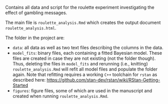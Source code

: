 
Contains all data and script for the roulette experiment investigating the effect of gambling messages.

The main file is `roulette_analysis.Rmd` which creates the output document `roulette_analysis.html`.

The folder in the project are:

- `data`: all data as well as two text files describing the columns in the data.
- `model_fits`: binary files, each containing a fitted Bayesian model. These files are created in case they are not existing (not the folder though). Thus, deleting the files in `model_fits` and rerunning (i.e., knitting) `roulette_analysis.Rmd` will refit all model files and populate the folder again. Note that refitting requires a working `C++` toolchain for `rstan` as described here: https://github.com/stan-dev/rstan/wiki/RStan-Getting-Started
- `figures`: figure files, some of which are used in the manuscript and created when running `roulette_analysis.Rmd`.
